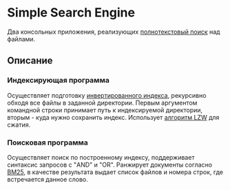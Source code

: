 # Simple Search Engine

Два консольных приложения, реализующих [полнотекстовый поиск](https://en.wikipedia.org/wiki/Full-text_search) над файлами.

## Описание

### Индексирующая программа
Осуществляет подготовку [инвертированного индекса](https://en.wikipedia.org/wiki/Inverted_index), рекурсивно обходя все файлы в заданной директории. Первым аргументом командной строки принимает путь к индексируемой директории, вторым - куда нужно сохранить индекс. Использует [алгоритм LZW](https://ru.wikipedia.org/wiki/Алгоритм_Лемпеля_—_Зива_—_Велча) для сжатия.

### Поисковая программа
Осуществляет поиск по построенному индексу, поддерживает синтаксис запросов с "AND" и "OR". Ранжирует документы согласно [BM25](https://en.wikipedia.org/wiki/Okapi_BM25), в качестве результата выдает список файлов и номера строк, где встречается данное слово. 

